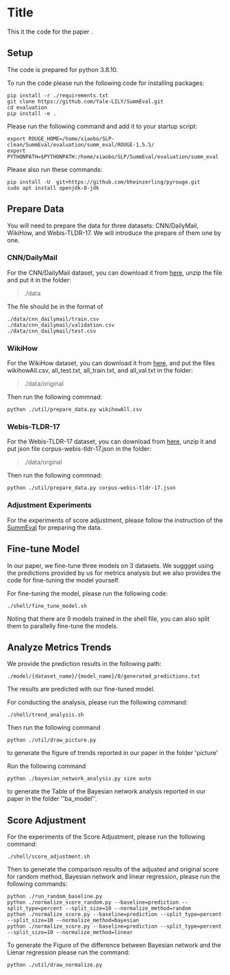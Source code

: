 # Title

This it the code for the paper .

## Setup
The code is prepared for python 3.8.10. 

To run the code please run the following code for installing packages:

```
pip install -r ./requirements.txt
git clone https://github.com/Yale-LILY/SummEval.git
cd evaluation
pip install -e .
```

Please run the following command and add it to your startup script:

```
export ROUGE_HOME=/home/xiaobo/SLP-clean/SummEval/evaluation/summ_eval/ROUGE-1.5.5/
export PYTHONPATH=$PYTHONPATH:/home/xiaobo/SLP/SummEval/evaluation/summ_eval
```

Please also run these commands:

```
pip install -U  git+https://github.com/bheinzerling/pyrouge.git
sudo apt install openjdk-8-jdk
```


## Prepare Data

You will need to prepare the data for three datasets: CNN/DailyMail, WikiHow, and Webis-TLDR-17. We will introduce the prepare of them one by one.

### CNN/DailyMail 
For the CNN/DailyMail dataset, you can download it from [here](https://www.kaggle.com/datasets/gowrishankarp/newspaper-text-summarization-cnn-dailymail), unzip the file and put it in the folder: 

> ./data

The file should be in the format of 
```
./data/cnn_dailymail/train.csv
./data/cnn_dailymail/validation.csv
./data/cnn_dailymail/test.csv
```

### WikiHow
For the WikiHow dataset, you can download it from [here](https://ucsb.app.box.com/s/ap23l8gafpezf4tq3wapr6u8241zz358), and put the files wikihowAll.csv, all_test.txt, all_train.txt, and all_val.txt in the folder:

> ./data/original

Then run the following commnad:

```
python ./util/prepare_data.py wikihowAll.csv
```

### Webis-TLDR-17 
For the Webis-TLDR-17 dataset, you can download from [here](https://webis.de/data/webis-tldr-17.html), unzip it and put json file corpus-webis-tldr-17.json in the folder:

> ./data/orginal

Then run the following commnad:

```
python ./util/prepare_data.py corpus-webis-tldr-17.json
```


### Adjustment Experiments
For the experiments of score adjustment, please follow the instruction of the [SummEval](https://github.com/Yale-LILY/SummEval/blob/master/README.md) for preparing the data.


## Fine-tune Model

In our paper, we fine-tune three models on 3 datasets. We suggget using the predictions provided by us for metrics analysis but we also provides the code for fine-tuning the model yourself.

For fine-tuning the model, please run the following code:
```
./shell/fine_tune_model.sh
```

Noting that there are 9 models trained in the shell file, you can also split them to parallelly fine-tune the models.

## Analyze Metrics Trends
We provide the prediction results in the following path:
```
./model/{dataset_name}/{model_name}/0/generated_predictions.txt
```
The results are predicted with our fine-tuned model.

For conducting the analysis, please run the following command:
```
./shell/trend_analysis.sh
```

Then run the following command
```
python ./util/draw_picture.py
```
to generate the figure of trends reported in our paper in the folder 'picture'

Run the following command
```
python ./bayesian_network_analysis.py size auto
```
to generate the Table of the Bayesian network analysis reported in our paper in the folder ''ba_model''. 

## Score Adjustment

For the experiments of the Score Adjustment, please run the following command:
```
./shell/score_adjustment.sh
```

Then to generate the comparison results of the adjusted and original score for random method, Bayesian network and linear regression, please run the following commands:
```
python ./run_random_baseline.py
python ./normalize_score_random.py --baseline=prediction --split_type=percent --split_size=10 --normalize_method=random
python ./normalize_score.py --baseline=prediction --split_type=percent --split_size=10 --normalize_method=bayesian
python ./normalize_score.py --baseline=prediction --split_type=percent --split_size=10 --normalize_method=linear
```

To generate the Figure of the difference between Bayesian network and the Lienar regression please run the command:
```
python ./util/draw_normalize.py
```
